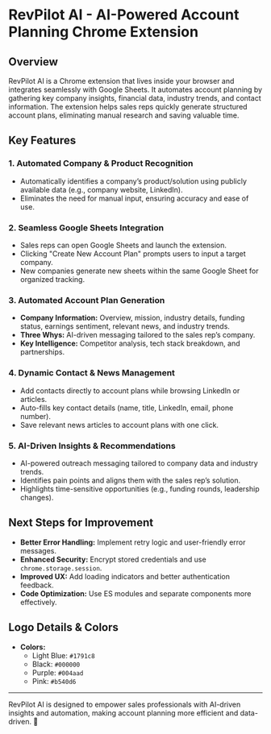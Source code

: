 # RevPilot AI - AI-Powered Account Planning Chrome Extension

## Overview
RevPilot AI is a Chrome extension that lives inside your browser and integrates seamlessly with Google Sheets. It automates account planning by gathering key company insights, financial data, industry trends, and contact information. The extension helps sales reps quickly generate structured account plans, eliminating manual research and saving valuable time.

## Key Features
### 1. **Automated Company & Product Recognition**
- Automatically identifies a company’s product/solution using publicly available data (e.g., company website, LinkedIn).
- Eliminates the need for manual input, ensuring accuracy and ease of use.

### 2. **Seamless Google Sheets Integration**
- Sales reps can open Google Sheets and launch the extension.
- Clicking "Create New Account Plan" prompts users to input a target company.
- New companies generate new sheets within the same Google Sheet for organized tracking.

### 3. **Automated Account Plan Generation**
- **Company Information:** Overview, mission, industry details, funding status, earnings sentiment, relevant news, and industry trends.
- **Three Whys:** AI-driven messaging tailored to the sales rep’s company.
- **Key Intelligence:** Competitor analysis, tech stack breakdown, and partnerships.

### 4. **Dynamic Contact & News Management**
- Add contacts directly to account plans while browsing LinkedIn or articles.
- Auto-fills key contact details (name, title, LinkedIn, email, phone number).
- Save relevant news articles to account plans with one click.

### 5. **AI-Driven Insights & Recommendations**
- AI-powered outreach messaging tailored to company data and industry trends.
- Identifies pain points and aligns them with the sales rep’s solution.
- Highlights time-sensitive opportunities (e.g., funding rounds, leadership changes).


## Next Steps for Improvement
- **Better Error Handling:** Implement retry logic and user-friendly error messages.
- **Enhanced Security:** Encrypt stored credentials and use `chrome.storage.session`.
- **Improved UX:** Add loading indicators and better authentication feedback.
- **Code Optimization:** Use ES modules and separate components more effectively.

## Logo Details & Colors
- **Colors:**
  - Light Blue: `#1791c8`
  - Black: `#000000`
  - Purple: `#004aad`
  - Pink: `#b540d6`

---

RevPilot AI is designed to empower sales professionals with AI-driven insights and automation, making account planning more efficient and data-driven. 🚀


